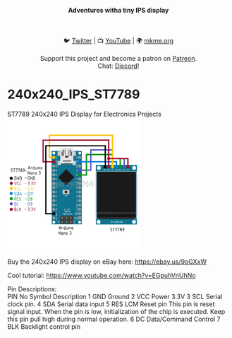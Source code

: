 <p align="center">
<b>Adventures witha  tiny IPS display   </b><br>
<br><br>
<br>🐦 <a href="https://twitter.com/mkmeorg">Twitter</a>
| 📺 <a href="https://www.youtube.com/mkmeorg">YouTube</a>
| 🌍 <a href="http://www.mkme.org">mkme.org</a><br>
<br>
Support this project and become a patron on <a href="https://www.patreon.com/EricWilliam">Patreon</a>.<br>
Chat: <a href="https://discord.gg/j9S4Fgv">Discord</a></b>!
</p>



# 240x240_IPS_ST7789
ST7789 240x240 IPS Display for Electronics Projects 
<img src="https://github.com/MKme/240x240_IPS_ST7789/blob/main/ref/s-l1600.jpg" width="300"/>

Buy the 240x240 IPS display on eBay here: https://ebay.us/9oGXxW

Cool tutorial: https://www.youtube.com/watch?v=EGpuhVnUhNo

Pin Descriptions:		
PIN No	Symbol	Description
1	GND	Ground
2	VCC	Power 3.3V
3	SCL	Serial clock pin.
4	SDA	Serial data input
5	RES	LCM Reset pin This pin is reset signal input. When the pin is low, initialization of the chip is executed. Keep this pin pull high during normal operation.
6	DC	Data/Command Control
7	BLK	Backlight control pin
